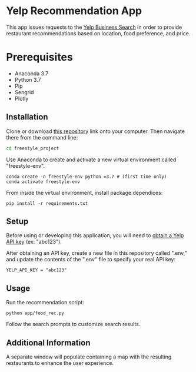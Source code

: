 # Yelp Recommendation App

This app issues requests to the [Yelp Business Search](https://www.yelp.com/) in order to provide restaurant recommendations based on location, food preference, and price. 

# Prerequisites
* Anaconda 3.7
* Python 3.7
* Pip
* Sengrid
* Plotly

## Installation

Clone or download [this repository](https://github.com/melissawelty/freestyle_project) link onto your computer. Then navigate there from the command line:

```sh
cd freestyle_project
```

Use Anaconda to create and activate a new virtual environment called "freestyle-env".

```
conda create -n freestyle-env python =3.7 # (first time only)
conda activate freestyle-env
```

From inside the virtual environment, install package dependices:

```
pip install -r requirements.txt
```
## Setup

Before using or developing this application, you will need to [obtain a Yelp API key](https://www.yelp.com/developers/documentation/v3/authentication) (ex: "abc123").

After obtaining an API key, create a new file in this repository called ".env," and update the contents of the ".env" file to specify your real API key:

```
YELP_API_KEY = "abc123"
```

## Usage
Run the recommendation script:
```
python app/food_rec.py
```
Follow the search prompts to customize search results. 

## Additional Information
A separate window will populate containing a map with the resulting restaurants to enhance the user experience. 
